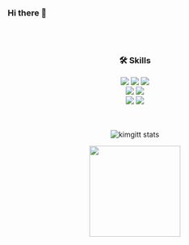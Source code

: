 ### Hi there 👋
<div align="center">
<br><br>
  
### 🛠 Skills
<div>
<img src="https://img.shields.io/badge/python-3776AB?style=for-the-badge&logo=python&logoColor=white">
<img src="https://img.shields.io/badge/django-092E20?style=for-the-badge&logo=django&logoColor=white">
<img src="https://img.shields.io/badge/mysql-4479A1?style=for-the-badge&logo=django&logoColor=white">
</div>
<div>
<img src="https://img.shields.io/badge/spring-6DB33F?style=for-the-badge&logo=django&logoColor=white">
<img src="https://img.shields.io/badge/springboot-6DB33F?style=for-the-badge&logo=django&logoColor=white">
</div>
<div>
<img src="https://img.shields.io/badge/git-F05032?style=for-the-badge&logo=git&logoColor=white">
<img src="https://img.shields.io/badge/github-181717?style=for-the-badge&logo=github&logoColor=white">
</div>
<br><br>

![kimgitt stats](https://github-readme-stats.vercel.app/api?username=kimgitt&show_icons=true&theme=radical)

<img align="center" style="height:180px" src="http://mazassumnida.wtf/api/v2/generate_badge?boj=cruel367" />

<!--
**kimgitt/kimgitt** is a ✨ _special_ ✨ repository because its `README.md` (this file) appears on your GitHub profile.

Here are some ideas to get you started:

- 🔭 I’m currently working on ...
- 🌱 I’m currently learning ...
- 👯 I’m looking to collaborate on ...
- 🤔 I’m looking for help with ...
- 💬 Ask me about ...
- 📫 How to reach me: ...
- 😄 Pronouns: ...
- ⚡ Fun fact: ...
-->
